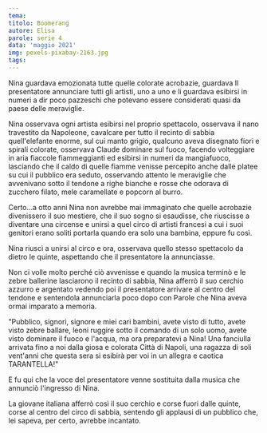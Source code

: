 ```yaml
---
tema:
titolo: Boomerang
autore: Elisa
parole: serie 4
data: 'maggio 2021'
img: pexels-pixabay-2163.jpg
tags: 
---
```

Nina guardava emozionata tutte quelle colorate acrobazie, guardava Il presentatore annunciare tutti gli artisti, uno a uno e li guardava esibirsi in numeri a dir poco pazzeschi che potevano essere considerati quasi da paese delle meraviglie.

Nina osservava ogni artista esibirsi nel proprio spettacolo, osservava il nano travestito da Napoleone, cavalcare per tutto il recinto di sabbia quell'elefante enorme, sul cui manto grigio, qualcuno aveva disegnato fiori e spirali colorate, osservava Claude dominare sul fuoco, facendo volteggiare in aria fiaccole fiammeggianti ed esibirsi in numeri da mangiafuoco, lasciando che il caldo di quelle fiamme venisse percepito anche dalle platee su cui il pubblico era seduto, osservando attento le meraviglie che avvenivano sotto il tendone a righe bianche e rosse che odorava di zucchero filato, mele caramellate e popcorn al burro.

Certo…a otto anni Nina non avrebbe mai immaginato che quelle acrobazie divenissero il suo mestiere, che il suo sogno si esaudisse, che riuscisse a diventare una circense e unirsi a quel circo di artisti francesi a cui i suoi genitori erano soliti portarla quando era solo una bambina, eppure fu così.

Nina riuscì a unirsi al circo e ora, osservava quello stesso spettacolo da dietro le quinte, aspettando che il presentatore la annunciasse.

Non ci volle molto perché ciò avvenisse e quando la musica terminò e le zebre ballerine lasciarono il recinto di sabbia, Nina afferrò il suo cerchio azzurro e argentato vedendo poi il presentatore arrivare al centro del tendone e sentendola annunciarla poco dopo con Parole che Nina aveva ormai imparato a memoria.

"Pubblico, signori, signore e miei cari bambini, avete visto di tutto, avete visto zebre ballare, leoni ruggire sotto il comando di un solo uomo, avete visto dominare il fuoco e l'acqua, ma ora preparatevi a Nina! Una fanciulla arrivata fino a noi dalla giosa e colorata Città di Napoli, una ragazza di soli vent'anni che questa sera si esibirà per voi in un allegra e caotica TARANTELLA!"

E fu qui che la voce del presentatore venne sostituita dalla musica che annunciò l'ingresso di Nina.

La giovane italiana afferrò così il suo cerchio e corse fuori dalle quinte, corse al centro del circo di sabbia, sentendo gli applausi di un pubblico che, lei sapeva, per certo, avrebbe incantato.

